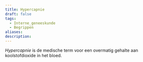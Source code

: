 ```yaml
---
title: Hypercapnie
draft: false
tags:
  - Interne_geneeskunde
  - Begrippen
aliases: 
description:
---
```


_Hypercapnie_ is de medische term voor een overmatig gehalte aan koolstofdioxide in het bloed.